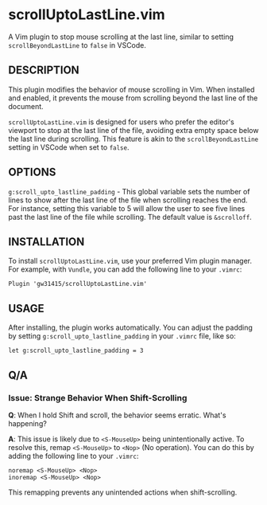 # scrollUptoLastLine.vim
A Vim plugin to stop mouse scrolling at the last line, similar to setting `scrollBeyondLastLine` to `false` in VSCode.

## DESCRIPTION

This plugin modifies the behavior of mouse scrolling in Vim. When installed and enabled, it prevents the mouse from scrolling beyond the last line of the document.

`scrollUptoLastLine.vim` is designed for users who prefer the editor's viewport to stop at the last line of the file, avoiding extra empty space below the last line during scrolling. This feature is akin to the `scrollBeyondLastLine` setting in VSCode when set to `false`.

## OPTIONS

`g:scroll_upto_lastline_padding` - This global variable sets the number of lines to show after the last line of the file when scrolling reaches the end. For instance, setting this variable to 5 will allow the user to see five lines past the last line of the file while scrolling. The default value is `&scrolloff`.

## INSTALLATION

To install `scrollUptoLastLine.vim`, use your preferred Vim plugin manager. For example, with `Vundle`, you can add the following line to your `.vimrc`:

```vim
Plugin 'gw31415/scrollUptoLastLine.vim'
```

## USAGE

After installing, the plugin works automatically. You can adjust the padding by setting `g:scroll_upto_lastline_padding` in your `.vimrc` file, like so:

```vim
let g:scroll_upto_lastline_padding = 3
```

## Q/A

### Issue: Strange Behavior When Shift-Scrolling

**Q**: When I hold Shift and scroll, the behavior seems erratic. What's happening?

**A**: This issue is likely due to `<S-MouseUp>` being unintentionally active. To resolve this, remap `<S-MouseUp>` to `<Nop>` (No operation). You can do this by adding the following line to your `.vimrc`:

```vim
noremap <S-MouseUp> <Nop>
inoremap <S-MouseUp> <Nop>
```

This remapping prevents any unintended actions when shift-scrolling.
